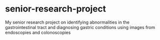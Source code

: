 # senior-research-project
My senior research project on identifying abnormalities in the gastrointestinal tract and diagnosing gastric conditions using images from endoscopies and colonoscopies
